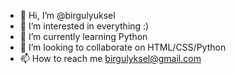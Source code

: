 - 👋 Hi, I’m @birgulyuksel
- 👀 I’m interested in everything :)
- 🌱 I’m currently learning Python 
- 💞️ I’m looking to collaborate on HTML/CSS/Python
- 📫 How to reach me birgulyksel@gmail.com

<!---
birgulyuksel/birgulyuksel is a ✨ special ✨ repository because its `README.md` (this file) appears on your GitHub profile.
You can click the Preview link to take a look at your changes.
--->
